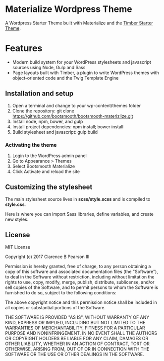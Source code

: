 # Materialize Wordpress Theme

A Wordpress Starter Theme built with Materialize and the [Timber Starter Theme](https://github.com/timber/starter-theme).

# Features

* Modern build system for your WordPress stylesheets and javascript sources using Node, Gulp and Sass
* Page layouts built with Timber, a plugin to write WordPress themes with object-oriented code and the Twig Template Engine

## Installation and setup

1. Open a terminal and change to your wp-content/themes folder
2. Clone the repository: git clone https://github.com/bootsmooth/bootsmooth-materizlize.git
3. Install node, npm, bower, and gulp
4. Install project dependencies: npm install; bower install
5. Build stylesheet and javascript: gulp build

### Activating the theme

1. Login to the WordPress admin panel
2. Go to Appearance > Themes
3. Select Bootsmooth Materialize
4. Click Activate and reload the site

## Customizing the stylesheet

The main stylesheet source lives in **scss/style.scss** and is compiled to **style.css**.

Here is where you can import Sass libraries, define variables, and create new styles.

## License

MIT License

Copyright (c) 2017 Clarence B Pearson III

Permission is hereby granted, free of charge, to any person obtaining a copy of this software and associated documentation files (the "Software"), to deal in the Software without restriction, including without limitation the rights to use, copy, modify, merge, publish, distribute, sublicense, and/or sell copies of the Software, and to permit persons to whom the Software is furnished to do so, subject to the following conditions:

The above copyright notice and this permission notice shall be included in all copies or substantial portions of the Software.

THE SOFTWARE IS PROVIDED "AS IS", WITHOUT WARRANTY OF ANY KIND, EXPRESS OR IMPLIED, INCLUDING BUT NOT LIMITED TO THE WARRANTIES OF MERCHANTABILITY, FITNESS FOR A PARTICULAR PURPOSE AND NONINFRINGEMENT. IN NO EVENT SHALL THE AUTHORS OR COPYRIGHT HOLDERS BE LIABLE FOR ANY CLAIM, DAMAGES OR OTHER LIABILITY, WHETHER IN AN ACTION OF CONTRACT, TORT OR OTHERWISE, ARISING FROM, OUT OF OR IN CONNECTION WITH THE SOFTWARE OR THE USE OR OTHER DEALINGS IN THE SOFTWARE.
